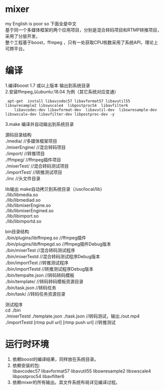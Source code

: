 # mixer
my English is poor so 下面全是中文   
基于同一个多媒体框架的两个应用项目，分别是混合转码项目和RTMP转推项目，采用了分层开发，   
整个工程基于boost，ffmpeg ，只有一处获取CPU核数采用了系统API，理论上可跨平台。    
   
# 编译  
1.编译boost 1.7 或以上版本      输出到系统目录   
2.安装ffmpeg,以ubuntu:18.04 为例（其它系统对应变通） 
```  
 apt-get  install libavcodec57 libavformat57 libavutil55 libswresample2 libswscale4  libpostproc54  libavfilter6 
    libavcodec-dev libavformat-dev  libavutil-dev  libswresample-dev  libswscale-dev libavfilter-dev libpostproc-dev -y  
```  
3.make    编译并自动输出到系统目录     

源码目录结构   
./media/                      //多媒体框架项目   
./mixerEngine/                //混合转码项目   
./import/                     //转推项目   
./ffmpeg/                     //ffmpeg插件项目  
./mixerTest/                  //混合转码测试项目  
./importTest/                 //转推测试项目  
./inc                         //头文件目录

lib输出 make自动拷贝到系统目录（/usr/local/lib）    
./lib/libmedia.so             
./lib/libmediad.so            
./lib/libmixerEngine.so       
./lib/libmixerEngined.so      
./lib/libimport.so            
./lib/libimportd.so           

bin目录结构  
./bin/plugins/libffmpeg.so    //ffmpeg插件  
./bin/plugins/libffmpegd.so   //ffmpeg插件Debug版本  
./bin/mixerTest               //混合转码测试程序  
./bin/mixerTestd              //混合转码测试程序Debug版本   
./bin/importTest              //转推测试程序  
./bin/importTestd             //转推测试程序Debug版本   
./bin/tempalte.json           //转码转码模板   
./bin/template/               //转码转码模板资源目录    
./bin/task.json               //转码任务    
./bin/task/                   //转码任务资源目录   

测试程序   
cd ./bin   
./mixerTestd ./template.json ./task.json    //转码测试，输出./out.mp4    
./importTestd [rtmp pull url] [rtmp push url] //转推测试     

# 运行时环境
1. 依赖boost的编译结果，同样放在系统目录。
2. 依赖安装的包:  
    libavcodec57 libavformat57 libavutil55 libswresample2 libswscale4  libpostproc54  libavfilter6
1. 依赖mixer的所有输出。其文件系统布局详见编译过程。    